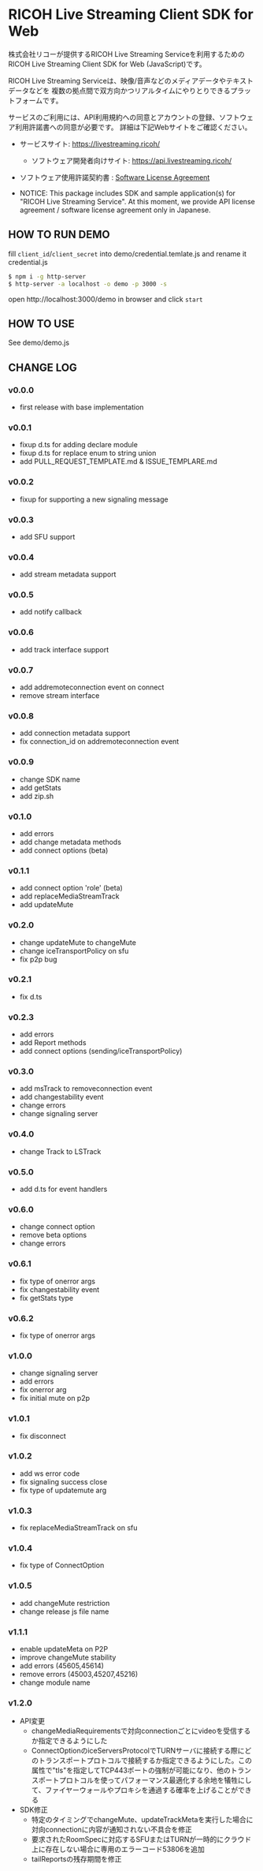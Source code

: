 # RICOH Live Streaming Client SDK for Web

株式会社リコーが提供するRICOH Live Streaming Serviceを利用するためのRICOH Live Streaming Client SDK for Web (JavaScript)です。

RICOH Live Streaming Serviceは、映像/音声などのメディアデータやテキストデータなどを
複数の拠点間で双方向かつリアルタイムにやりとりできるプラットフォームです。

サービスのご利用には、API利用規約への同意とアカウントの登録、ソフトウェア利用許諾書への同意が必要です。
詳細は下記Webサイトをご確認ください。

* サービスサイト: https://livestreaming.ricoh/
  * ソフトウェア開発者向けサイト: https://api.livestreaming.ricoh/
* ソフトウェア使用許諾契約書 : [Software License Agreement](SoftwareLicenseAgreement.txt)

* NOTICE: This package includes SDK and sample application(s) for "RICOH Live Streaming Service".
At this moment, we provide API license agreement / software license agreement only in Japanese.

## HOW TO RUN DEMO

fill `client_id`/`client_secret` into demo/credential.temlate.js and rename it credential.js

```sh
$ npm i -g http-server
$ http-server -a localhost -o demo -p 3000 -s
```

open http://localhost:3000/demo in browser and click `start`


## HOW TO USE

See demo/demo.js


## CHANGE LOG

### v0.0.0

- first release with base implementation

### v0.0.1

- fixup d.ts for adding declare module
- fixup d.ts for replace enum to string union
- add PULL_REQUEST_TEMPLATE.md & ISSUE_TEMPLARE.md

### v0.0.2

- fixup for supporting a new signaling message

### v0.0.3

- add SFU support


### v0.0.4

- add stream metadata support

### v0.0.5

- add notify callback

### v0.0.6

- add track interface support

### v0.0.7

- add addremoteconnection event on connect
- remove stream interface

### v0.0.8

- add connection metadata support
- fix connection_id on addremoteconnection event

### v0.0.9

- change SDK name
- add getStats
- add zip.sh

### v0.1.0

- add errors
- add change metadata methods
- add connect options (beta)

### v0.1.1
- add connect option 'role' (beta)
- add replaceMediaStreamTrack
- add updateMute

### v0.2.0
- change updateMute to changeMute
- change iceTransportPolicy on sfu
- fix p2p bug

### v0.2.1
- fix d.ts

### v0.2.3
- add errors
- add Report methods
- add connect options (sending/iceTransportPolicy)

### v0.3.0
- add msTrack to removeconnection event
- add changestability event
- change errors
- change signaling server

### v0.4.0
- change Track to LSTrack

### v0.5.0
- add d.ts for event handlers

### v0.6.0
- change connect option
- remove beta options
- change errors

### v0.6.1
- fix type of onerror args
- fix changestability event
- fix getStats type

### v0.6.2
- fix type of onerror args

### v1.0.0
- change signaling server
- add errors
- fix onerror arg
- fix initial mute on p2p

### v1.0.1
- fix disconnect

### v1.0.2
- add ws error code
- fix signaling success close
- fix type of updatemute arg

### v1.0.3
- fix replaceMediaStreamTrack on sfu

### v1.0.4
- fix type of ConnectOption

### v1.0.5
- add changeMute restriction
- change release js file name

### v1.1.1
- enable updateMeta on P2P
- improve changeMute stability
- add errors (45605,45614) 
- remove errors (45003,45207,45216)
- change module name

### v1.2.0
- API変更
    - changeMediaRequirementsで対向connectionごとにvideoを受信するか指定できるようにした
    - ConnectOptionのiceServersProtocolでTURNサーバに接続する際にどのトランスポートプロトコルで接続するか指定できるようにした。この属性で"tls"を指定してTCP443ポートの強制が可能になり、他のトランスポートプロトコルを使ってパフォーマンス最適化する余地を犠牲にして、ファイヤーウォールやプロキシを通過する確率を上げることができる
- SDK修正
    - 特定のタイミングでchangeMute、updateTrackMetaを実行した場合に対向connectionに内容が通知されない不具合を修正
    - 要求されたRoomSpecに対応するSFUまたはTURNが一時的にクラウド上に存在しない場合に専用のエラーコード53806を追加
    - tailReportsの残存期間を修正

